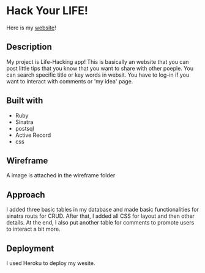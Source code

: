 # Hack Your LIFE!
Here is my [website]("https://aqueous-bastion-92959.herokuapp.com/")! 

## Description

My project is Life-Hacking app! This is basically an website that you can post little tips that you know that you want to share with other poeple. You can search specific title or key words in websit. You have to log-in if you want to interact with comments or 'my idea' page.

## Built with
  * Ruby
  * Sinatra
  * postsql
  * Active Record
  * css


## Wireframe
A image is attached in the wireframe folder

## Approach
I added three basic tables in my database and made basic functionalities for sinatra routs for CRUD. After that, I added all CSS for layout and then other details. At the end, I also put another table for comments to promote users to interact a bit more. 


## Deployment
I used Heroku to deploy my wesite.
